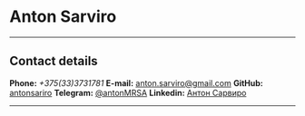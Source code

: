 # Anton Sarviro
***
## Contact details 
**Phone:** *+375(33)3731781*
**E-mail:** anton.sarviro@gmail.com
**GitHub:** [antonsariro](https://github.com/antonsariro)
**Telegram:** [@antonMRSA](https://t.me/antonMRSA)
**Linkedin:** [Антон Сарвиро](https://linkedin.com/in/антон-сарвиро-6a3964248)

***
